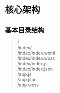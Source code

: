 # 核心架构

## 基本目录结构

> /  
/index/  
/index/index.wxml  
/index/index.wxss  
/index/index.js  
/index/index.json  
/app.js  
/app.json  
/app.wxss  